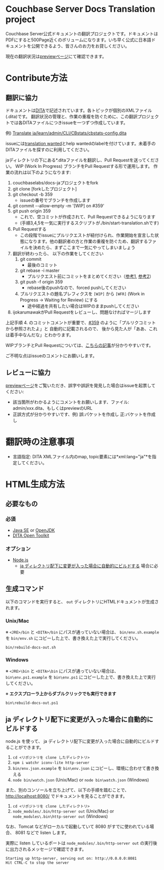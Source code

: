 Couchbase Server Docs Translation project
============================================

Couchbase Server公式ドキュメントの翻訳プロジェクトです。ドキュメントはPDFにすると500Page近くのボリュームになります。いち早く公式に日本語ドキュメントを公開できるよう、皆さんのお力をお貸しください。

現在の翻訳状況は[previewページ](http://labs.couchbase.com/docs-ja/preview/)にて確認できます。

Contribute方法
==================

## 翻訳に協力

ドキュメントは[DITA](http://ja.wikipedia.org/wiki/Darwin_Information_Typing_Architecture)で記述されています。各トピックが個別のXMLファイル(.dita)です。
翻訳状況の管理と、作業の重複を防ぐために、この翻訳プロジェクトでは各DITAファイルにつきissueを一つずつ作成しています。

例) [Translate ja/learn/admin/CLI/CBstats/cbstats-config.dita](https://github.com/couchbaselabs/docs-ja/issues/43)

issueには[translation wanted](https://github.com/couchbaselabs/docs-ja/labels/translation%20wanted)とhelp wantedのlabelを付けています。未着手のDITAファイルを探すのに利用してください。

jaディレクトリの下にある\*.ditaファイルを翻訳し、Pull Requestを送ってください。
WIP (Work In Progress) ブランチをPull Requestする形で運用します。
作業の流れは以下のようになります:

1. couchbaselabs/docs-jaプロジェクトをfork
2. git clone [forkしたプロジェクト]
3. git checkout -b 359
    * issueの番号でブランチを作成します
4. git commit --allow-empty -m '[WIP] on #359'
5. git push origin 359
    * これで、空コミットが作成されて、Pull Requestできるようになります
    * (手順3,4,5を一気に実行するスクリプトが./bin/start-translation.shです)
6. Pull Requestする
    * この段階でissueにプルリクエストが紐付けられ、作業開始を宣言した状態になります。他の翻訳者の方と作業の重複を防ぐため、翻訳するファイルを決めたら、まずここまで一気にやってしまいましょう
7. 翻訳が終わったら、 以下の作業をしてください
    1. git commit
        * 最後のコミット
    2. git rebase -i master
        * プルリクエスト前にコミットをまとめてください（[参考1](http://www.karakaram.com/git-rebase-i-usage#squash), [参考2](http://www.karakaram.com/git-rebase-i-usage#fixup)）
    3. git push -f origin 359
        * rebase後のpushなので、forced pushしてください
    4. プルリクエストの題名プレフィクスを `[WIP]` から `[WFR]` (Work in Progress -> Waiting for Review) にする
        * 途中経過を共有したい場合はWIPのままpushしてください
8. ijokarumawakがPull Requestをレビューし、問題なければマージします

上記手順 4. のコミットコメントが重要で、[#359](https://github.com/couchbaselabs/docs-ja/issues/359)
のように「プルリクコミットから参照されたよ」と 自動的に記載されるので、
後から見た人が「ああ、これは着手中なんだな」とわかります。

WIPブランチとPull Requestについては、[こちらの記事](http://bouzuya.hatenablog.com/entry/2014/04/02/235959)が分かりやすいです。

ご不明な点はissueのコメントにお願いします。

## レビューに協力

[previewページ](http://labs.couchbase.com/docs-ja/preview/)をご覧いただき、誤字や誤訳を発見した場合はissueを起票してください:
- 該当箇所がわかるようにコメントをお願いします、ファイル: admin/xxx.dita、もしくはpreviewのURL
- 正誤方式が分かりやすいです、例) 誤:パケットを作成し 正:バケットを作成し

翻訳時の注意事項
=================

- 言語指定: DITA XMLファイル内のmap, topic要素には*xml:lang="ja"*を指定してください。

HTML生成方法
============

## 必要なもの

### 必須

- [Java SE](http://www.oracle.com/technetwork/java/javase/downloads/index.html) or [OpenJDK](http://openjdk.java.net/)
- [DITA Open Toolkit](http://www.dita-ot.org/)

### オプション

- [Node.js](http://nodejs.org/) 
    * [ja ディレクトリ配下に変更が入った場合に自動的にビルドする](#ja-ディレクトリ配下に変更が入った場合に自動的にビルドする) 場合に必要

## 生成コマンド

以下のコマンドを実行すると、 `out` ディレクトリにHTMLドキュメントが生成されます。

### Unix/Mac

※ `<JRE>/bin` と `<DITA>/bin` にパスが通っていない場合は、 `bin/env.sh.example` を `bin/env.sh` にコピーした上で、書き換えた上で実行してください。

```
bin/rebuild-docs-out.sh
```

### Windows

※ `<JRE>\bin` と `<DITA>\bin` にパスが通っていない場合は、 `bin\env.ps1.example` を `bin\env.ps1` にコピーした上で、書き換えた上で実行してください。

※ **エクスプローラ上からダブルクリックでも実行できます**

```
bin\rebuild-docs-out.ps1
```

## ja ディレクトリ配下に変更が入った場合に自動的にビルドする

node.js を使って、 ja ディレクトリ配下に変更が入った場合に自動的にビルドすることができます。

1. `cd <リポジトリを clone したディレクトリ>`
2. `npm i watchr iconv-lite http-server`
3. `bin/env.json.example` を `bin\env.json` にコピーし、環境に合わせて書き換える
4. `node bin/watch.json` (Unix/Mac) or `node bin\watch.json` (Windows)

また、別のコンソールを立ち上げて、以下の手順を踏むことで、  [http://localhost:8080/](http://localhost:8080/) でドキュメントを見ることができます。

1. `cd <リポジトリを clone したディレクトリ>`
2. `node_modules/.bin/http-server out` (Unix/Mac) or `node_modules\.bin\http-server out` (Windows)

なお、Tomcat などがローカルで起動していて 8080 がすでに使われている場合、 8081 などで listen します。

実際に listen しているポートは `node_modules/.bin/http-server out` の実行後に出力されるメッセージで確認できます。

```
Starting up http-server, serving out on: http://0.0.0.0:8081
Hit CTRL-C to stop the server
```
